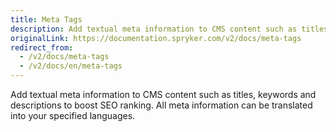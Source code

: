 ```yaml
---
title: Meta Tags
description: Add textual meta information to CMS content such as titles, keywords and descriptions to boost SEO ranking.
originalLink: https://documentation.spryker.com/v2/docs/meta-tags
redirect_from:
  - /v2/docs/meta-tags
  - /v2/docs/en/meta-tags
---
```


Add textual meta information to CMS content such as titles, keywords and descriptions to boost SEO ranking. All meta information can be translated into your specified languages.
